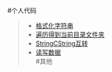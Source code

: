 #个人代码 
> + [格式化字符串](Code/2020-08-25-FormatString.md)  
> + [遍历得到当前目录文件夹](Code/2020-08-25-GetAllFiles.md)  
> + [StringCString互转](Code/2020-08-25-StringCstring.md)  
> + [读写数据](Code/2020-08-25-WriteReadFile.txt)  
#其他 